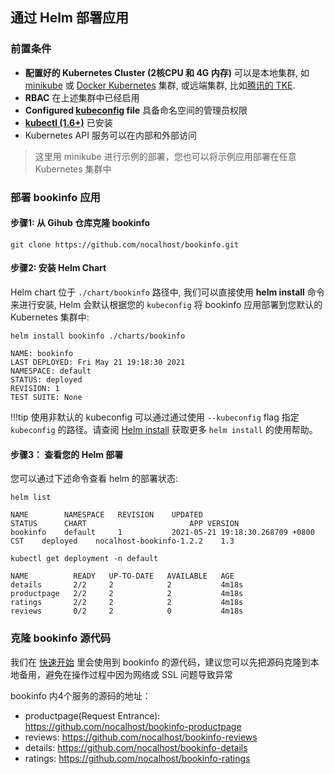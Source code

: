 ## 通过 Helm 部署应用

### 前置条件

* **配置好的 Kubernetes Cluster (2核CPU 和 4G 内存)** 可以是本地集群, 如 [minikube](https://minikube.sigs.k8s.io/docs/start/) 或 [Docker Kubernetes](https://docs.docker.com/docker-for-mac/kubernetes/) 集群, 或远端集群, 比如[腾讯的 TKE](https://cloud.tencent.com/product/tke). 
* **RBAC** 在上述集群中已经启用
* **Configured [kubeconfig](https://kubernetes.io/docs/tasks/access-application-cluster/configure-access-multiple-clusters/) file** 具备命名空间的管理员权限
* **[kubectl (1.6+)](https://kubernetes.io/docs/home/)** 已安装
* Kubernetes API 服务可以在内部和外部访问

> 这里用 minikube 进行示例的部署，您也可以将示例应用部署在任意 Kubernetes 集群中


### 部署 bookinfo 应用

#### 步骤1: 从 Gihub 仓库克隆 bookinfo

```
git clone https://github.com/nocalhost/bookinfo.git
```

#### 步骤2: 安装 Helm Chart

Helm chart 位于 `./chart/bookinfo` 路径中, 我们可以直接使用 **helm install** 命令来进行安装, Helm 会默认根据您的 `kubeconfig` 将 bookinfo 应用部署到您默认的 Kubernetes 集群中:

```
helm install bookinfo ./charts/bookinfo

NAME: bookinfo
LAST DEPLOYED: Fri May 21 19:18:30 2021
NAMESPACE: default
STATUS: deployed
REVISION: 1
TEST SUITE: None
```

!!!tip 使用非默认的 kubeconfig
    可以通过通过使用 `--kubeconfig` flag 指定 `kubeconfig` 的路径。请查阅 [Helm install](https://helm.sh/docs/helm/helm_install/) 获取更多 `helm install` 的使用帮助。

#### 步骤3： 查看您的 Helm 部署

您可以通过下述命令查看 helm 的部署状态:

```
helm list

NAME    	NAMESPACE	REVISION	UPDATED                             	STATUS  	CHART                   	APP VERSION
bookinfo	default  	1       	2021-05-21 19:18:30.268709 +0800 CST	deployed	nocalhost-bookinfo-1.2.2	1.3        
```

```
kubectl get deployment -n default    

NAME          READY   UP-TO-DATE   AVAILABLE   AGE
details       2/2     2            2           4m18s
productpage   2/2     2            2           4m18s
ratings       2/2     2            2           4m18s
reviews       0/2     2            0           4m18s
```

### 克隆 bookinfo 源代码

我们在 [快速开始](https://nocalhost.dev/getting-started/) 里会使用到 bookinfo 的源代码，建议您可以先把源码克隆到本地备用，避免在操作过程中因为网络或 SSL 问题导致异常

bookinfo 内4个服务的源码的地址：

- productpage(Request Entrance): https://github.com/nocalhost/bookinfo-productpage
- reviews: https://github.com/nocalhost/bookinfo-reviews
- details: https://github.com/nocalhost/bookinfo-details
- ratings: https://github.com/nocalhost/bookinfo-ratings

